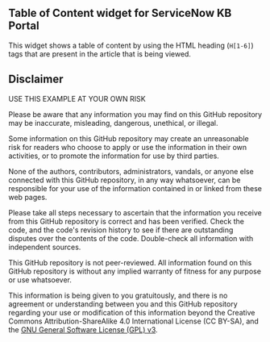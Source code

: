 ## Table of Content widget for ServiceNow KB Portal

This widget shows a table of content by using the HTML heading (```H[1-6]```) tags that are present in the article that is being viewed.

## Disclaimer
USE THIS EXAMPLE AT YOUR OWN RISK

Please be aware that any information you may find on this GitHub repository may be inaccurate, misleading, dangerous, unethical, or illegal.

Some information on this GitHub repository may create an unreasonable risk for readers who choose to apply or use the information in their own activities, or to promote the information for use by third parties.

None of the authors, contributors, administrators, vandals, or anyone else connected with this GitHub repository, in any way whatsoever, can be responsible for your use of the information contained in or linked from these web pages.

Please take all steps necessary to ascertain that the information you receive from this GitHub repository is correct and has been verified. Check the code, and the code's revision history to see if there are outstanding disputes over the contents of the code. Double-check all information with independent sources.

This GitHub repository is not peer-reviewed. All information found on this GitHub repository is without any implied warranty of fitness for any purpose or use whatsoever.

This information is being given to you gratuitously, and there is no agreement or understanding between you and this GitHub repository regarding your use or modification of this information beyond the Creative Commons Attribution-ShareAlike 4.0 International License (CC BY-SA), and the [GNU General Software License (GPL) v3](https://www.gnu.org/licenses/gpl-3.0.en.html).
